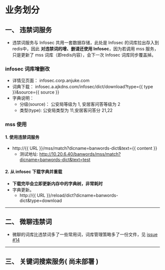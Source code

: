 业务划分
=================

## 一、 违禁词服务

+ 违禁词服务与 Infosec 共用一套数据存储，此处是 Infosec 的词库拉出存入到redis中，因此 **对违禁词的增、删请还使用 Infosec**，因为若调用 mss 服务，只是更新了 mss 词库（即redis内容），会下一次 Infosec 词库同步覆盖掉。

### infosec 词库增删改

+ 详情见页面： infosec.corp.anjuke.com
+ 词典下载： infosec.a.ajkdns.com/infosec/dict/download?type={{ type }}&source={{ source }}
+ 字典说明：
    + 分级(source)： 公安局等级为 1, 安居客问答等级为 2
    + 类型(type): 公安局类型为 11,安居客问答分 21,22

### mss 使用

#### 1. 使用违禁词服务

+ http://{{ URL }}/mss/match?dicname=banwords-dict&text={{ content }}
    + 测试地址: http://10.20.6.40/banwords/mss/match?dicname=banwords-dict&text=test

#### 2. 从 infosec 下载字典并重载

+ **下载完毕会立即更新内存中的字典树，非常耗时**
+ 字典更新。
  + http://{{ URL }}/reload/dict?dicname=banwords-dict&type=download

------------

## 二、 微聊违禁词

+ 微聊的词库比违禁词多了一些常用词，词库管理策略多了一份文件，见 [issue #14](http://gitlab.corp.anjuke.com/_incubator/mss/issues/14)

------------

## 三、 关键词搜索服务( **尚未部署** )
